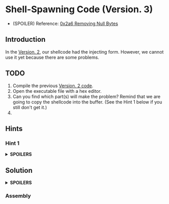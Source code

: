 # Shell-Spawning Code (Version. 3)

* (SPOILER) Reference: [0x2a6 Removing Null Bytes](https://bista.sites.dmi.unipg.it/didattica/sicurezza-pg/buffer-overrun/hacking-book/0x2a0-writing_shellcode.html)

## Introduction
In the [Version. 2](https://github.com/reruo321/OS-Self-Study/tree/main/00003-Writing-Shellcode/x86/00002-Shell-Spawning-Code/Version-002),
our shellcode had the injecting form.
However, we cannot use it yet because there are some problems.

## TODO
1. Compile the previous [Version. 2 code](https://github.com/reruo321/OS-Self-Study/blob/main/00003-Writing-Shellcode/x86/00002-Shell-Spawning-Code/Version-002/src/spawn2.s).
2. Open the executable file with a hex editor.
3. Can you find which part(s) will make the problem? Remind that we are going to copy the shellcode into the buffer. (See the Hint 1 below if you still don't get it.)
4. 

## Hints
### Hint 1
<details>
  <summary><b>SPOILERS</b></summary>
  
There are some `00`s in the code. The hexadecimal notation for null is `00`.
Therefore, only some bytes in front of the first `00` will run.
</details>

## Solution
<details>
  <summary><b>SPOILERS</b></summary>
</details>

### Assembly
    
